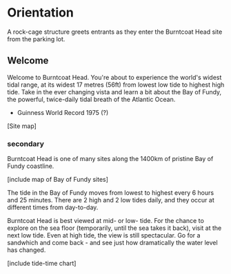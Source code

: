 # Orientation

A rock-cage structure greets entrants as they enter the Burntcoat Head site from the parking lot. 

## Welcome

Welcome to Burntcoat Head. You're about to experience the world's widest tidal range, at its widest 17 metres (56ft) from lowest low tide to highest high tide. Take in the ever changing vista and learn a bit about the Bay of Fundy, the powerful, twice-daily tidal breath of the Atlantic Ocean. 

- Guinness World Record 1975 (?)

[Site map]

### secondary

Burntcoat Head is one of many sites along the 1400km of pristine Bay of Fundy coastline.

[include map of Bay of Fundy sites]

The tide in the Bay of Fundy moves from lowest to highest every 6 hours and 25 minutes. There are 2 high and 2 low tides daily, and they occur at different times from day-to-day. 

Burntcoat Head is best viewed at mid- or low- tide. For the chance to explore on the sea floor (temporarily, until the sea takes it back), visit at the next low tide. Even at high tide, the view is still spectacular. Go for a sandwhich and come back - and see just how dramatically the water level has changed. 

[include tide-time chart]
